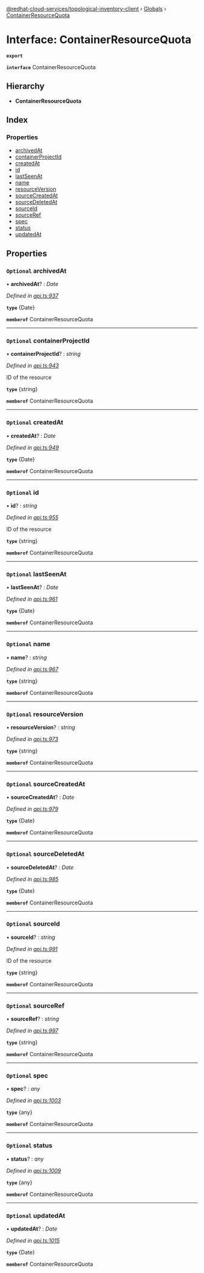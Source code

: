 [@redhat-cloud-services/topological-inventory-client](../README.md) › [Globals](../globals.md) › [ContainerResourceQuota](containerresourcequota.md)

# Interface: ContainerResourceQuota

**`export`** 

**`interface`** ContainerResourceQuota

## Hierarchy

* **ContainerResourceQuota**

## Index

### Properties

* [archivedAt](containerresourcequota.md#optional-archivedat)
* [containerProjectId](containerresourcequota.md#optional-containerprojectid)
* [createdAt](containerresourcequota.md#optional-createdat)
* [id](containerresourcequota.md#optional-id)
* [lastSeenAt](containerresourcequota.md#optional-lastseenat)
* [name](containerresourcequota.md#optional-name)
* [resourceVersion](containerresourcequota.md#optional-resourceversion)
* [sourceCreatedAt](containerresourcequota.md#optional-sourcecreatedat)
* [sourceDeletedAt](containerresourcequota.md#optional-sourcedeletedat)
* [sourceId](containerresourcequota.md#optional-sourceid)
* [sourceRef](containerresourcequota.md#optional-sourceref)
* [spec](containerresourcequota.md#optional-spec)
* [status](containerresourcequota.md#optional-status)
* [updatedAt](containerresourcequota.md#optional-updatedat)

## Properties

### `Optional` archivedAt

• **archivedAt**? : *Date*

*Defined in [api.ts:937](https://github.com/RedHatInsights/javascript-clients/blob/master/packages/topological-inventory/api.ts#L937)*

**`type`** {Date}

**`memberof`** ContainerResourceQuota

___

### `Optional` containerProjectId

• **containerProjectId**? : *string*

*Defined in [api.ts:943](https://github.com/RedHatInsights/javascript-clients/blob/master/packages/topological-inventory/api.ts#L943)*

ID of the resource

**`type`** {string}

**`memberof`** ContainerResourceQuota

___

### `Optional` createdAt

• **createdAt**? : *Date*

*Defined in [api.ts:949](https://github.com/RedHatInsights/javascript-clients/blob/master/packages/topological-inventory/api.ts#L949)*

**`type`** {Date}

**`memberof`** ContainerResourceQuota

___

### `Optional` id

• **id**? : *string*

*Defined in [api.ts:955](https://github.com/RedHatInsights/javascript-clients/blob/master/packages/topological-inventory/api.ts#L955)*

ID of the resource

**`type`** {string}

**`memberof`** ContainerResourceQuota

___

### `Optional` lastSeenAt

• **lastSeenAt**? : *Date*

*Defined in [api.ts:961](https://github.com/RedHatInsights/javascript-clients/blob/master/packages/topological-inventory/api.ts#L961)*

**`type`** {Date}

**`memberof`** ContainerResourceQuota

___

### `Optional` name

• **name**? : *string*

*Defined in [api.ts:967](https://github.com/RedHatInsights/javascript-clients/blob/master/packages/topological-inventory/api.ts#L967)*

**`type`** {string}

**`memberof`** ContainerResourceQuota

___

### `Optional` resourceVersion

• **resourceVersion**? : *string*

*Defined in [api.ts:973](https://github.com/RedHatInsights/javascript-clients/blob/master/packages/topological-inventory/api.ts#L973)*

**`type`** {string}

**`memberof`** ContainerResourceQuota

___

### `Optional` sourceCreatedAt

• **sourceCreatedAt**? : *Date*

*Defined in [api.ts:979](https://github.com/RedHatInsights/javascript-clients/blob/master/packages/topological-inventory/api.ts#L979)*

**`type`** {Date}

**`memberof`** ContainerResourceQuota

___

### `Optional` sourceDeletedAt

• **sourceDeletedAt**? : *Date*

*Defined in [api.ts:985](https://github.com/RedHatInsights/javascript-clients/blob/master/packages/topological-inventory/api.ts#L985)*

**`type`** {Date}

**`memberof`** ContainerResourceQuota

___

### `Optional` sourceId

• **sourceId**? : *string*

*Defined in [api.ts:991](https://github.com/RedHatInsights/javascript-clients/blob/master/packages/topological-inventory/api.ts#L991)*

ID of the resource

**`type`** {string}

**`memberof`** ContainerResourceQuota

___

### `Optional` sourceRef

• **sourceRef**? : *string*

*Defined in [api.ts:997](https://github.com/RedHatInsights/javascript-clients/blob/master/packages/topological-inventory/api.ts#L997)*

**`type`** {string}

**`memberof`** ContainerResourceQuota

___

### `Optional` spec

• **spec**? : *any*

*Defined in [api.ts:1003](https://github.com/RedHatInsights/javascript-clients/blob/master/packages/topological-inventory/api.ts#L1003)*

**`type`** {any}

**`memberof`** ContainerResourceQuota

___

### `Optional` status

• **status**? : *any*

*Defined in [api.ts:1009](https://github.com/RedHatInsights/javascript-clients/blob/master/packages/topological-inventory/api.ts#L1009)*

**`type`** {any}

**`memberof`** ContainerResourceQuota

___

### `Optional` updatedAt

• **updatedAt**? : *Date*

*Defined in [api.ts:1015](https://github.com/RedHatInsights/javascript-clients/blob/master/packages/topological-inventory/api.ts#L1015)*

**`type`** {Date}

**`memberof`** ContainerResourceQuota
